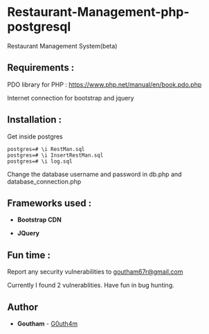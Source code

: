 # Restaurant-Management-php-postgresql
Restaurant Management System(beta)

## Requirements :
PDO library for PHP : https://www.php.net/manual/en/book.pdo.php

Internet connection for bootstrap and jquery

## Installation :

Get inside postgres
```
postgres=# \i RestMan.sql
postgres=# \i InsertRestMan.sql
postgres=# \i log.sql
```

Change the database username and password in db.php and database_connection.php

## Frameworks used :
* **Bootstrap CDN**

* **JQuery**

## Fun time :
Report any security vulnerabilities to goutham67r@gmail.com

Currently I found 2 vulnerablities. Have fun in bug hunting.

## Author
* **Goutham** - [G0uth4m](https://github.com/G0uth4m)
